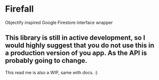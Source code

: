 # Firefall
Objectify inspired Google Firestore interface wrapper


## This library is still in active development, so I would highly suggest that you do not use this in a production version of you app. As the API is probably going to change.

This read me is also a WIP, same with docs. :)
